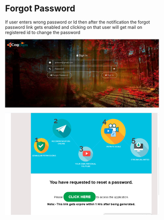# Forgot Password

If user enters wrong password or Id then after the notification the forgot password link gets enabled and clicking on that user will get mail on registered id to change the password

![](../.gitbook/assets/image%20%2875%29.png)

![](../.gitbook/assets/image%20%2880%29.png)





